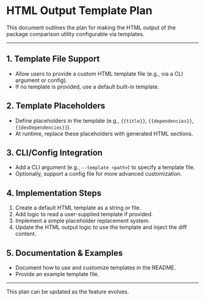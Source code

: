 # HTML Output Template Plan

This document outlines the plan for making the HTML output of the package comparison utility configurable via templates.

---

## 1. Template File Support
- Allow users to provide a custom HTML template file (e.g., via a CLI argument or config).
- If no template is provided, use a default built-in template.

## 2. Template Placeholders
- Define placeholders in the template (e.g., `{{title}}`, `{{dependencies}}`, `{{devDependencies}}`).
- At runtime, replace these placeholders with generated HTML sections.

## 3. CLI/Config Integration
- Add a CLI argument (e.g., `--template <path>`) to specify a template file.
- Optionally, support a config file for more advanced customization.

## 4. Implementation Steps
1. Create a default HTML template as a string or file.
2. Add logic to read a user-supplied template if provided.
3. Implement a simple placeholder replacement system.
4. Update the HTML output logic to use the template and inject the diff content.

## 5. Documentation & Examples
- Document how to use and customize templates in the README.
- Provide an example template file.

---

This plan can be updated as the feature evolves.
